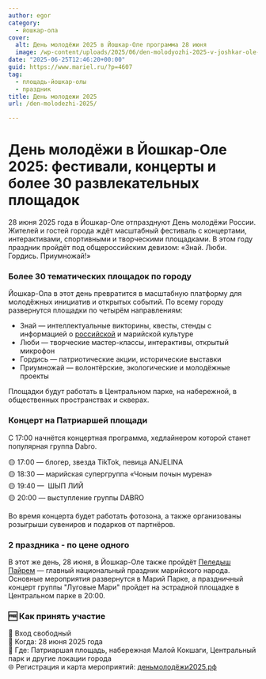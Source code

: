 ```yaml
---
author: egor
category:
  - йошкар-ола
cover:
  alt: День молодёжи 2025 в Йошкар-Оле программа 28 июня
  image: /wp-content/uploads/2025/06/den-molodyozhi-2025-v-joshkar-ole-programma-28-iyunya.jpg
date: "2025-06-25T12:46:20+00:00"
guid: https://www.mariel.ru/?p=4607
tag:
  - площадь-йошкар-олы
  - праздник
title: День молодежи 2025
url: /den-molodezhi-2025/

---
```

# День молодёжи в Йошкар-Оле 2025: фестивали, концерты и более 30 развлекательных площадок

28 июня 2025 года в Йошкар-Оле отпразднуют День молодёжи России. Жителей и гостей города ждёт масштабный фестиваль с концертами, интерактивами, спортивными и творческими площадками. В этом году праздник пройдёт под общероссийским девизом: «Знай. Люби. Гордись. Приумножай!»

### Более 30 тематических площадок по городу

Йошкар-Ола в этот день превратится в масштабную платформу для молодёжных инициатив и открытых событий. По всему городу развернутся площадки по четырём направлениям:

- Знай — интеллектуальные викторины, квесты, стенды с информацией о [российской](/potawatomi/) и марийской культуре
- Люби — творческие мастер-классы, интерактивы, открытый микрофон
- Гордись — патриотические акции, исторические выставки
- Приумножай — волонтёрские, экологические и молодёжные проекты

Площадки будут работать в Центральном парке, на набережной, в общественных пространствах и скверах.

### Концерт на Патриаршей площади

С 17:00 начнётся концертная программа, хедлайнером которой станет популярная группа Dabro.

🟡 17:00 — блогер, звезда TikTok, певица ANJELINA  
🟡 18:30 — марийская супергруппа «Чоным почын мурена»  
🟡 19:40 —  ШЫП ЛИЙ  
🟡 20:00 — выступление группы DABRO

Во время концерта будет работать фотозона, а также организованы розыгрыши сувениров и подарков от партнёров.

### 2 праздника - по цене одного

В этот же день, 28 июня, в Йошкар-Оле также пройдёт [Пеледыш Пайрем](/peledysh-pajrem/) — главный национальный праздник марийского народа. Основные мероприятия развернутся в Марий Парке, а праздничный концерт группы "Луговые Мари" пройдет на эстрадной площадке в Центральном парке в 20:00.

### 🆓 Как принять участие

📍 Вход свободный  
📅 Когда: 28 июня 2025 года  
📍 Где: Патриаршая площадь, набережная Малой Кокшаги, Центральный парк и другие локации города  
🌐 Регистрация и карта мероприятий: [деньмолодёжи2025.рф](http://деньмолодёжи2025.рф)
